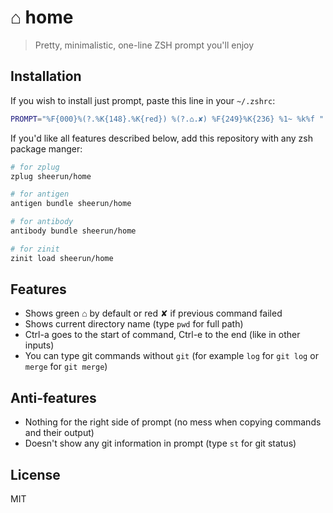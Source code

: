# ⌂ home

> Pretty, minimalistic, one-line ZSH prompt you'll enjoy

## Installation

If you wish to install just prompt, paste this line in your `~/.zshrc`:


```zsh
PROMPT="%F{000}%(?.%K{148}.%K{red}) %(?.⌂.✘) %F{249}%K{236} %1~ %k%f "
```

If you'd like all features described below, add this repository with any zsh package manger:

```zsh
# for zplug
zplug sheerun/home

# for antigen
antigen bundle sheerun/home

# for antibody
antibody bundle sheerun/home

# for zinit
zinit load sheerun/home
```

## Features

- Shows green ⌂ by default or red ✘ if previous command failed
- Shows current directory name (type `pwd` for full path)
- Ctrl-a goes to the start of command, Ctrl-e to the end (like in other inputs)
- You can type git commands without `git` (for example `log` for `git log` or `merge` for `git merge`)

## Anti-features

- Nothing for the right side of prompt (no mess when copying commands and their output)
- Doesn't show any git information in prompt (type `st` for git status)

## License

MIT
